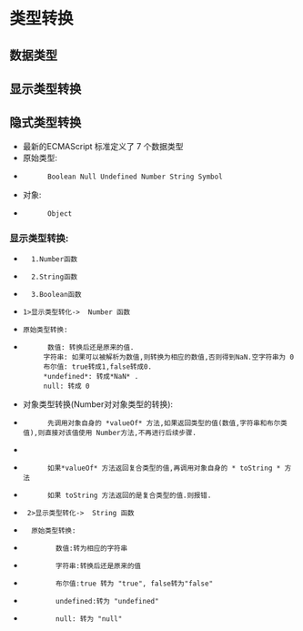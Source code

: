 # 类型转换
##  数据类型
##  显示类型转换
##  隐式类型转换
*   最新的ECMAScript 标准定义了 7 个数据类型
*   原始类型:
*           Boolean Null Undefined Number String Symbol
*   对象:
*           Object
### 显示类型转换:
*       1.Number函数
*       2.String函数
*       3.Boolean函数
*     1>显示类型转化->  Number 函数
*     原始类型转换:
*           数值: 转换后还是原来的值.
           字符串: 如果可以被解析为数值,则转换为相应的数值,否则得到NaN.空字符串为 0
           布尔值: true转成1,false转成0.
           *undefined*: 转成*NaN* .
           null: 转成 0

*    对象类型转换(Number对对象类型的转换):
*           先调用对象自身的 *valueOf* 方法,如果返回类型的值(数值,字符串和布尔类值),则直接对该值使用 Number方法,不再进行后续步骤.
*           
*           如果*valueOf* 方法返回复合类型的值,再调用对象自身的 * toString * 方法

*           如果 toString 方法返回的是复合类型的值.则报错.
*      2>显示类型转化->  String 函数
*       原始类型转换:
*             数值:转为相应的字符串
*             字符串:转换后还是原来的值
*             布尔值:true 转为 "true", false转为"false"
*             undefined:转为 "undefined"
*             null: 转为 "null"